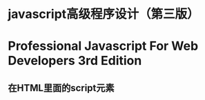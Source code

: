 <h1>javascript高级程序设计（第三版）</h1>
<h1>Professional Javascript For Web Developers 3rd Edition</h1>
<h2>在HTML里面的script元素</h2>
<p>
	
</p>